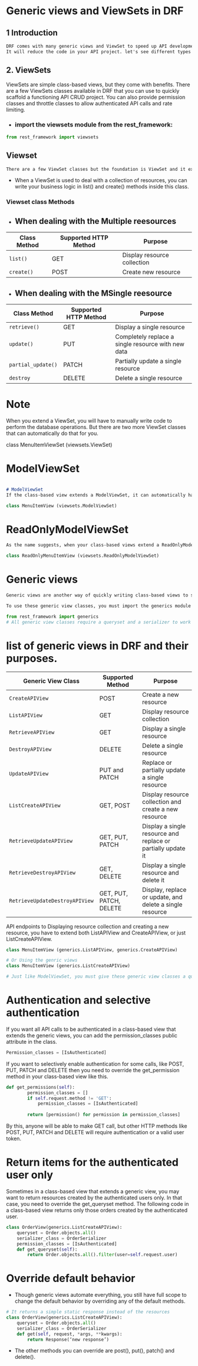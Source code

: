 #
# Generic views and ViewSets in DRF

## 1 Introduction

```markdown
DRF comes with many generic views and ViewSet to speed up API development.
It will reduce the code in your API project. let's see different types of generic views and ViewSet as well as their purposes and benefits. 

```
##  2. ViewSets
ViewSets are simple class-based views, but they come with benefits. There are a few ViewSets classes available in DRF that you can use to quickly scaffold a functioning API CRUD project. You can also provide permission classes and throttle classes to allow authenticated API calls and rate limiting.

- ### import the viewsets module from the rest_framework:
```python  
from rest_framework import viewsets
```

## Viewset
```markdown
There are a few ViewSet classes but the foundation is ViewSet and it extends the APIView. When your class-based views extend a ViewSet you get browsable API views out of the box. Except for that, every ViewSet comes with a method naming convention for easier one-line routing that saves a lot of time. 
```

- When a ViewSet is used to deal with a collection of resources, you can write your business logic in list() and create() methods inside this class. 

### Viewset class Methods 
-   ## When dealing with  the Multiple reesources

| **Class Method** | **Supported HTTP Method** | **Purpose**                     |
|------------------|---------------------------|---------------------------------|
| `list()`         | GET                       | Display resource collection     |
| `create()`       | POST                      | Create new resource             |


- ## When dealing with  the MSingle reesource

| **Class Method**    | **Supported HTTP Method** | **Purpose**                                        |
|---------------------|---------------------------|----------------------------------------------------|
| `retrieve()`        | GET                       | Display a single resource                          |
| `update()`          | PUT                       | Completely replace a single resource with new data |
| `partial_update()`  | PATCH                     | Partially update a single resource                 |
| `destroy`           | DELETE                    | Delete a single resource                           |

# Note
When you extend a ViewSet, you will have to manually write code to perform the database operations. But there are two more ViewSet classes that can automatically do that for you. 

class MenuItemViewSet (viewsets.ViewSet)

# ModelViewSet

```markdown

# ModelViewSet
If the class-based view extends a ModelViewSet, it can automatically handle CRUD operations for you. All you must do is give this class a queryset and a serializer, and everything else will be done automatically.  You don’t need to write code for all those database operations anymore. Later in this course, you will see a practical example of using ModelViewSet to write a functioning CRUD API project with only a few lines of code. Here’s an example of how to extend this ViewSet.
```
```python
class MenuItemView (viewsets.ModelViewSet)
```


# ReadOnlyModelViewSet

```markdown
As the name suggests, when your class-based views extend a ReadOnlyModelViewSet, it can only display a single resource and resource collection. No write-operation is allowed by such views, so it doesn’t handle POST, PUT, PATCH or DELETE methods.  Here’s an example of extending a ReadOnlyModelViewSet.

```
```python
class ReadOnlyMenuItemView (viewsets.ReadOnlyModelViewSet)
```

# Generic views

```markdown
Generic views are another way of quickly writing class-based views to scaffold fully functional CRUD API projects. There are several generic views that offer a particular functionality, like displaying resources or creating a new resource and so on. All you must do is extend these generic views to make your API endpoints work. 

To use these generic view classes, you must import the generics module from the rest_framework.
```
```python
from rest_framework import generics
# All generic view classes require a queryset and a serializer to work properly. 
```

# list of generic views in DRF and their purposes.

| **Generic View Class**           | **Supported Method**             | **Purpose**                                                  |
|----------------------------------|----------------------------------|--------------------------------------------------------------|
| `CreateAPIView`                  | POST                             | Create a new resource                                        |
| `ListAPIView`                    | GET                              | Display resource collection                                  |
| `RetrieveAPIView`                | GET                              | Display a single resource                                    |
| `DestroyAPIView`                 | DELETE                           | Delete a single resource                                     |
| `UpdateAPIView`                  | PUT and PATCH                    | Replace or partially update a single resource                |
| `ListCreateAPIView`              | GET, POST                        | Display resource collection and create a new resource        |
| `RetrieveUpdateAPIView`          | GET, PUT, PATCH                  | Display a single resource and replace or partially update it |
| `RetrieveDestroyAPIView`         | GET, DELETE                      | Display a single resource and delete it                      |
| `RetrieveUpdateDestroyAPIView`   | GET, PUT, PATCH, DELETE          | Display, replace or update, and delete a single resource     |

API endpoints to Displaying resource collection and creating a new resource, you have to extend both ListAPIView and CreateAPIView, or just ListCreateAPIView.

```python
class MenuItemView (generics.ListAPIView, generics.CreateAPIView)

# Or Using the genric views
class MenuItemView (generics.ListCreateAPIView)

# Just like ModelViewSet, you must give these generic view classes a queryset and a serializer # and you don’t need to manually write code to perform these database operations. 
```
#
# Authentication and selective authentication

If you want all API calls to be authenticated in a class-based view that extends the generic views, you can add the permission_classes public attribute in the class. 

```python
Permission_classes = [IsAuthenticated]
```
If you want to selectively enable authentication for some calls, like POST, PUT, PATCH and DELETE then you need to override the get_permission method in your class-based view like this.

```python
def get_permissions(self):
        permission_classes = []
        if self.request.method != 'GET':
            permission_classes = [IsAuthenticated]
            
        return [permission() for permission in permission_classes]
```
By this, anyone will be able to make GET call, but other HTTP methods like POST, PUT, PATCH and DELETE will require authentication or a valid user token.

# Return items for the authenticated user only 
Sometimes in a class-based view that extends a generic view, you may want to return resources created by the authenticated users only. In that case, you need to override the get_queryset method. The following code in a class-based view returns only those orders created by the authenticated user. 

```python
class OrderView(generics.ListCreateAPIView):
    queryset = Order.objects.all()
    serializer_class = OrderSerializer
    permission_classes = [IsAuthenticated]
    def get_queryset(self):
        return Order.objects.all().filter(user=self.request.user)
```

# Override default behavior 
- Though generic views automate everything, you still have full scope to change the default behavior by overriding any of the default methods.

```python
# It returns a simple static response instead of the resources
class OrderView(generics.ListCreateAPIView):
    queryset = Order.objects.all()
    serializer_class = OrderSerializer  
    def get(self, request, *args, **kwargs):
        return Response(‘new response’)
```
- The other methods you can override are post(), put(), patch() and delete().